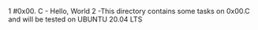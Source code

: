 1 #0x00. C - Hello, World
2 -This directory contains some tasks on 0x00.C and will be tested on UBUNTU 20.04 LTS
